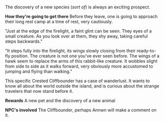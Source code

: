 The discovery of a new species (*sort of*) is always an exciting prospect.

**How they're going to get there**
Before they leave, one is going to approach their long rest camp at a time of rest, very cautiously.

"Just at the edge of the firelight, a faint glint can be seen. They eyes of a small creature. As you look over at them, they shy away, taking careful steps backwards."

"It steps fully into the firelight, its wings slowly closing from their ready-to-fly position. The creature is not one you've ever seen before. The wings of a hawk seem to replace the arms of this rabbit-like creature. It wobbles slight from side to side as it walks forward, very obviously more accustomed to jumping and flying than walking."

This specific Crested Cliffbounder has a case of wanderlust. It wants to know all about the world outside the island, and is curious about the strange travelers that now stand before it.

**Rewards**
A new pet and the discovery of a new animal

**NPC's involved**
The Cliffbounder, perhaps Annwn will make a comment on it.